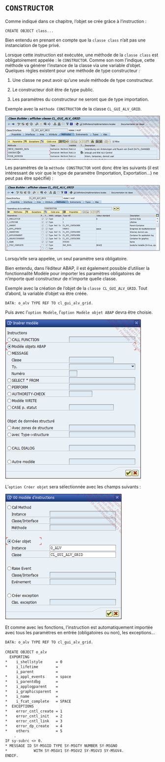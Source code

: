 # **`CONSTRUCTOR`**

Comme indiqué dans ce chapitre, l’objet se crée grâce à l’instruction :

```JS
CREATE OBJECT class...
```

Bien entendu en prenant en compte que la `classe class` n’ait pas une instanciation de type privé.

Lorsque cette instruction est exécutée, une méthode de la `classe class` est obligatoirement appelée : le `CONSTRUCTOR`. Comme son nom l’indique, cette méthode va générer l’instance de la classe via une variable d’objet. Quelques règles existent pour une méthode de type constructeur :

1. Une classe ne peut avoir qu’une seule méthode de type constructeur.

2. Le constructeur doit être de type public.

3. Les paramètres du constructeur ne seront que de type importation.

Exemple avec la `méthode CONSTRUCTOR` de la classe `CL_GUI_ALV_GRID`.

![](../../99%20-%20Ressources/11_Classes%20-%2003%20-%2005%20-%2001.png)

Les paramètres de la `méthode CONSTRUCTOR` vont donc être les suivants (il est intéressant de voir que le type de paramètre (Importation, Exportation...) ne peut pas être spécifié) :

![](../../99%20-%20Ressources/11_Classes%20-%2003%20-%2005%20-%2002.png)

Lorsqu’elle sera appelée, un seul paramètre sera obligatoire.

Bien entendu, dans l’éditeur ABAP, il est également possible d’utiliser la fonctionnalité Modèle pour importer les paramètres obligatoires de n’importe quel constructeur de n’importe quelle classe.

Exemple avec la création de l’objet de la `classe CL_GUI_ALV_GRID`. Tout d’abord, la variable d’objet va être créée.

```JS
DATA: o_alv TYPE REF TO cl_gui_alv_grid.
```

Puis avec l’`option Modèle`, l’`option Modèle objet ABAP` devra être choisie.

![](../../99%20-%20Ressources/11_Classes%20-%2003%20-%2005%20-%2003.png)

L’`option Créer objet` sera sélectionnée avec les champs suivants :

![](../../99%20-%20Ressources/11_Classes%20-%2003%20-%2005%20-%2004.png)

Et comme avec les fonctions, l’instruction est automatiquement importée avec tous les paramètres en entrée (obligatoires ou non), les exceptions...

```JS
DATA: o_alv TYPE REF TO cl_gui_alv_grid.

CREATE OBJECT o_alv
  EXPORTING
*    i_shellstyle      = 0
*    i_lifetime        =
     i_parent          =
*    i_appl_events     = space
*    i_parentdbg       =
*    i_applogparent    =
*    i_graphicsparent  =
*    i_name            =
*    i_fcat_complete   = SPACE
*  EXCEPTIONS
*    error_cntl_create = 1
*    error_cntl_init   = 2
*    error_cntl_link   = 3
*    error_dp_create   = 4
*    others            = 5
    .
IF sy-subrc <> 0.
* MESSAGE ID SY-MSGID TYPE SY-MSGTY NUMBER SY-MSGNO
*            WITH SY-MSGV1 SY-MSGV2 SY-MSGV3 SY-MSGV4.
ENDIF.
```
